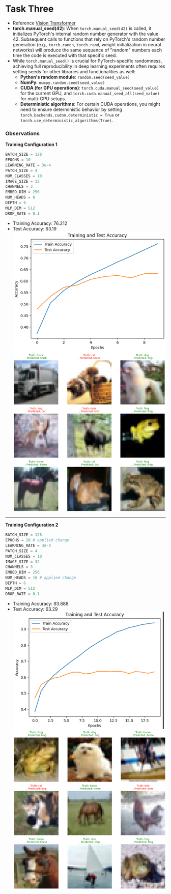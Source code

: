 # Task Three
* Reference [Vision Transformer](https://github.com/kentaroy47/vision-transformers-cifar10)
* **torch.manual_seed(42)**: 
    When `torch.manual_seed(42)` is called, it initializes PyTorch's internal random number generator with the value 42. Subsequent calls to functions that rely on PyTorch's random number generation (e.g., `torch.randn`, `torch.rand`, weight initialization in neural networks) will produce the same sequence of "random" numbers each time the code is executed with that specific seed.
* While `torch.manual_seed()` is crucial for PyTorch-specific randomness, achieving full reproducibility in deep learning experiments often requires setting seeds for other libraries and functionalities as well:
    * **Python's random module**: `random.seed(seed_value)`
    * **NumPy**: `numpy.random.seed(seed_value)`
    * **CUDA (for GPU operations)**: `torch.cuda.manual_seed(seed_value)` for the current GPU, and `torch.cuda.manual_seed_all(seed_value)` for multi-GPU setups.
    * **Deterministic algorithms**: For certain CUDA operations, you might need to ensure deterministic behavior by setting `torch.backends.cudnn.deterministic = True` or `torch.use_deterministic_algorithms(True)`.

### Observations
**Training Configuration 1**
```py
BATCH_SIZE = 128
EPOCHS = 10
LEARNING_RATE = 3e-4
PATCH_SIZE = 4
NUM_CLASSES = 10
IMAGE_SIZE = 32
CHANNELS = 3
EMBED_DIM = 256
NUM_HEADS = 8
DEPTH = 6
MLP_DIM = 512
DROP_RATE = 0.1
```
* Training Accuracy: $76.212%$
* Test Accuracy: $63.19%$
![Accuracy Plot](./assets/output_1.png)
![Prediction Plot](./assets//output_2.png)
---

**Training Configuration 2**
```py
BATCH_SIZE = 128
EPOCHS = 20 # applied change
LEARNING_RATE = 3e-4
PATCH_SIZE = 4
NUM_CLASSES = 10
IMAGE_SIZE = 32
CHANNELS = 3
EMBED_DIM = 256
NUM_HEADS = 16 # applied change
DEPTH = 6
MLP_DIM = 512
DROP_RATE = 0.1
```
* Training Accuracy: $93.888%$
* Test Accuracy: $63.29%$
![Accuracy Plot](./assets/output_3.png)
![Prediction Plot](./assets/output_4.png)